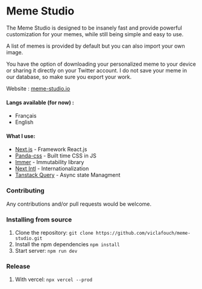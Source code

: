 # Meme Studio

The Meme Studio is designed to be insanely fast and provide powerful customization for your memes, while still being simple and easy to use.

A list of memes is provided by default but you can also import your own image.

You have the option of downloading your personalized meme to your device or sharing it directly on your Twitter account. I do not save your meme in our database, so make sure you export your work.

Website : [meme-studio.io](https://www.meme-studio.io)

#### Langs available (for now) :

- Français
- English

#### What I use:

- [Next.js](https://nextjs.org) - Framework React.js
- [Panda-css](https://panda-css.com) - Built time CSS in JS
- [Immer](https://immerjs.github.io/immer/docs/introduction) - Immutability library
- [Next Intl](https://next-intl-docs.vercel.app) - Internationalization
- [Tanstack Query](https://tanstack.com/query/latest) - Async state Managment

### Contributing

Any contributions and/or pull requests would be welcome.

### Installing from source

1. Clone the repository: `git clone https://github.com/viclafouch/meme-studio.git`
2. Install the npm dependencies `npm install`
3. Start server: `npm run dev`

### Release

1. With vercel: `npx vercel --prod`